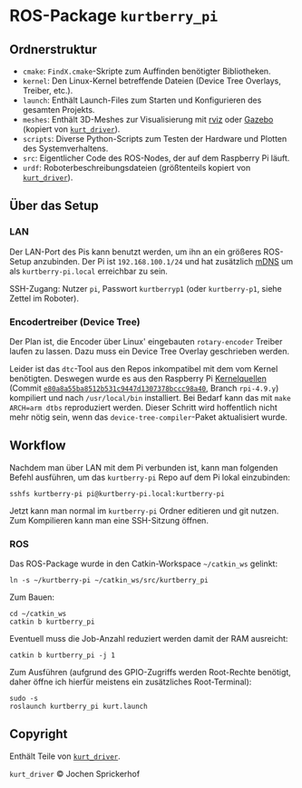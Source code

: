 # ROS-Package `kurtberry_pi`

## Ordnerstruktur

* `cmake`: `FindX.cmake`-Skripte zum Auffinden benötigter Bibliotheken.
* `kernel`: Den Linux-Kernel betreffende Dateien (Device Tree Overlays, Treiber, etc.).
* `launch`: Enthält Launch-Files zum Starten und Konfigurieren des gesamten Projekts.
* `meshes`: Enthält 3D-Meshes zur Visualisierung mit [rviz](http://wiki.ros.org/rviz) oder [Gazebo](http://gazebosim.org/) (kopiert von [`kurt_driver`](https://github.com/uos/kurt_driver)).
* `scripts`: Diverse Python-Scripts zum Testen der Hardware und Plotten des Systemverhaltens.
* `src`: Eigentlicher Code des ROS-Nodes, der auf dem Raspberry Pi läuft.
* `urdf`: Roboterbeschreibungsdateien (größtenteils kopiert von [`kurt_driver`](https://github.com/uos/kurt_driver)).

## Über das Setup

### LAN

Der LAN-Port des Pis kann benutzt werden, um ihn an ein größeres ROS-Setup
anzubinden. Der Pi ist `192.168.100.1/24` und hat zusätzlich [mDNS][] um als
`kurtberry-pi.local` erreichbar zu sein.

SSH-Zugang: Nutzer `pi`, Passwort `kurtberryp1` (oder `kurtberry-p1`, siehe
Zettel im Roboter).

[mDNS]: https://en.wikipedia.org/wiki/Multicast_DNS

### Encodertreiber (Device Tree)

Der Plan ist, die Encoder über Linux' eingebauten `rotary-encoder` Treiber
laufen zu lassen. Dazu muss ein Device Tree Overlay geschrieben werden.

Leider ist das `dtc`-Tool aus den Repos inkompatibel mit dem vom Kernel
benötigten. Deswegen wurde es aus den Raspberry Pi [Kernelquellen] (Commit
[`e80a8a55ba8512b531c9447d1307378bccc98a40`][kernel-commit], Branch `rpi-4.9.y`)
kompiliert und nach `/usr/local/bin` installiert. Bei Bedarf kann das mit
`make ARCH=arm dtbs` reproduziert werden. Dieser Schritt wird hoffentlich nicht
mehr nötig sein, wenn das `device-tree-compiler`-Paket aktualisiert wurde.

[Kernelquellen]: https://github.com/raspberrypi/linux
[kernel-commit]: https://github.com/raspberrypi/linux/commit/e80a8a55ba8512b531c9447d1307378bccc98a40

## Workflow

Nachdem man über LAN mit dem Pi verbunden ist, kann man folgenden Befehl
ausführen, um das `kurtberry-pi` Repo auf dem Pi lokal einzubinden:

    sshfs kurtberry-pi pi@kurtberry-pi.local:kurtberry-pi

Jetzt kann man normal im `kurtberry-pi` Ordner editieren und git nutzen. Zum
Kompilieren kann man eine SSH-Sitzung öffnen.

### ROS

Das ROS-Package wurde in den Catkin-Workspace `~/catkin_ws` gelinkt:

    ln -s ~/kurtberry-pi ~/catkin_ws/src/kurtberry_pi

Zum Bauen:

    cd ~/catkin_ws
    catkin b kurtberry_pi

Eventuell muss die Job-Anzahl reduziert werden damit der RAM ausreicht:

    catkin b kurtberry_pi -j 1

Zum Ausführen (aufgrund des GPIO-Zugriffs werden Root-Rechte benötigt, daher
öffne ich hierfür meistens ein zusätzliches Root-Terminal):

    sudo -s
    roslaunch kurtberry_pi kurt.launch

## Copyright

Enthält Teile von [`kurt_driver`](https://github.com/uos/kurt_driver).

`kurt_driver` © Jochen Sprickerhof
